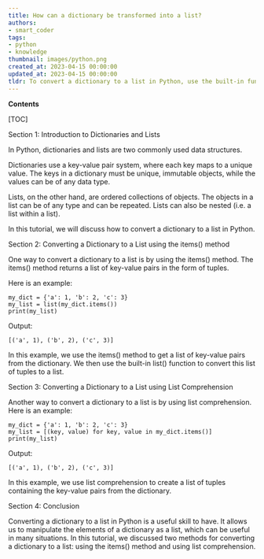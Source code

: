 ```yaml
---
title: How can a dictionary be transformed into a list?
authors:
- smart_coder
tags:
- python
- knowledge
thumbnail: images/python.png
created_at: 2023-04-15 00:00:00
updated_at: 2023-04-15 00:00:00
tldr: To convert a dictionary to a list in Python, use the built-in function list() and pass in the dictionary as an argument.
---
```


**Contents**

[TOC]

Section 1: Introduction to Dictionaries and Lists

In Python, dictionaries and lists are two commonly used data structures. 

Dictionaries use a key-value pair system, where each key maps to a unique value. The keys in a dictionary must be unique, immutable objects, while the values can be of any data type. 

Lists, on the other hand, are ordered collections of objects. The objects in a list can be of any type and can be repeated. Lists can also be nested (i.e. a list within a list). 

In this tutorial, we will discuss how to convert a dictionary to a list in Python.

Section 2: Converting a Dictionary to a List using the items() method

One way to convert a dictionary to a list is by using the items() method. The items() method returns a list of key-value pairs in the form of tuples.

Here is an example:

```
my_dict = {'a': 1, 'b': 2, 'c': 3}
my_list = list(my_dict.items())
print(my_list)
```

Output:

```
[('a', 1), ('b', 2), ('c', 3)]
```

In this example, we use the items() method to get a list of key-value pairs from the dictionary. We then use the built-in list() function to convert this list of tuples to a list.

Section 3: Converting a Dictionary to a List using List Comprehension

Another way to convert a dictionary to a list is by using list comprehension. Here is an example:

```
my_dict = {'a': 1, 'b': 2, 'c': 3}
my_list = [(key, value) for key, value in my_dict.items()]
print(my_list)
```

Output:

```
[('a', 1), ('b', 2), ('c', 3)]
```

In this example, we use list comprehension to create a list of tuples containing the key-value pairs from the dictionary.

Section 4: Conclusion

Converting a dictionary to a list in Python is a useful skill to have. It allows us to manipulate the elements of a dictionary as a list, which can be useful in many situations. In this tutorial, we discussed two methods for converting a dictionary to a list: using the items() method and using list comprehension.
